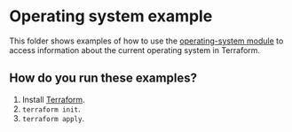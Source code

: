 # Operating system example

This folder shows examples of how to use the [operating-system module](https://github.com/terraform-modules-krish/terraform-aws-utilities/blob/v0.1.3/modules/operating-system) to access information
about the current operating system in Terraform.




## How do you run these examples?

1. Install [Terraform](https://www.terraform.io/).
1. `terraform init`.
1. `terraform apply`.



